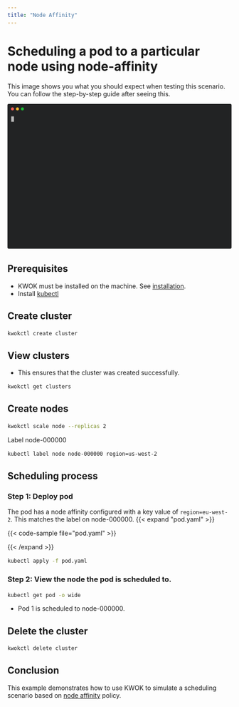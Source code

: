 ```yaml
---
title: "Node Affinity"
---
```


# Scheduling a pod to a particular node using node-affinity

This image shows you what you should expect when testing this scenario.
You can follow the step-by-step guide after seeing this.

<img width="700px" src="node-affinity.svg">

## Prerequisites

- KWOK must be installed on the machine. See [installation](https://kwok.sigs.k8s.io/docs/user/installation/).
- Install [kubectl](https://kubernetes.io/docs/tasks/tools/install-kubectl-linux/)

## Create cluster

```bash
kwokctl create cluster
```

## View clusters

- This ensures that the cluster was created successfully.

```bash
kwokctl get clusters
```

## Create nodes

```bash
kwokctl scale node --replicas 2
```

Label node-000000

```bash
kubectl label node node-000000 region=us-west-2
```

## Scheduling process

### Step 1: Deploy pod

The pod has a node affinity configured with a key value of `region=eu-west-2`. This matches the label on node-000000.
{{< expand "pod.yaml" >}}

{{< code-sample file="pod.yaml" >}}

{{< /expand >}}

```bash
kubectl apply -f pod.yaml
```

### Step 2: View the node the pod is scheduled to.

```bash
kubectl get pod -o wide
```

- Pod 1 is scheduled to node-000000.

## Delete the cluster

```bash
kwokctl delete cluster
```

## Conclusion

This example demonstrates how to use KWOK to simulate a scheduling 
scenario based on [node affinity](https://kubernetes.io/docs/tasks/configure-pod-container/assign-pods-nodes-using-node-affinity/) policy.
